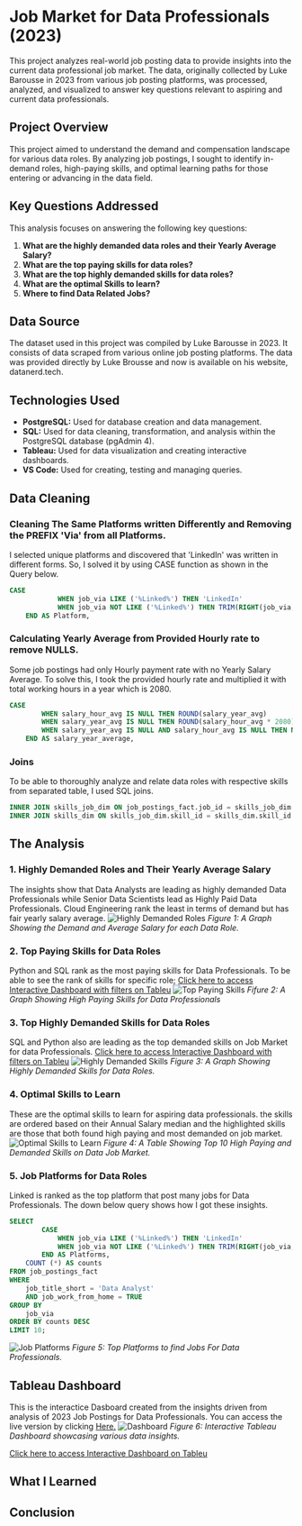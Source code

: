 
# Job Market for Data Professionals (2023)

This project analyzes real-world job posting data to provide insights into the current data professional job 
market. The data, originally collected by Luke Barousse in 2023 from various job posting platforms, was processed, 
analyzed, and visualized to answer key questions relevant to aspiring and current data professionals.

## Project Overview

This project aimed to understand the demand and compensation landscape for various data roles. By analyzing job postings, 
I sought to identify in-demand roles, high-paying skills, and optimal learning paths for those entering or advancing in the data field.

## Key Questions Addressed

This analysis focuses on answering the following key questions:

1.  **What are the highly demanded data roles and their Yearly Average Salary?**
2.  **What are the top paying skills for data roles?**
3.  **What are the top highly demanded skills for data roles?**
4.  **What are the optimal Skills to learn?**
5.  **Where to find Data Related Jobs?**

## Data Source

The dataset used in this project was compiled by Luke Barousse in 2023. It consists of data scraped from various online job posting platforms. 
The data was provided directly by Luke Brousse and now is available on his website, datanerd.tech.

## Technologies Used

*   **PostgreSQL:** Used for database creation and data management.
*   **SQL:** Used for data cleaning, transformation, and analysis within the PostgreSQL database (pgAdmin 4).
*   **Tableau:** Used for data visualization and creating interactive dashboards.
*   **VS Code:** Used for creating, testing and managing queries.
## Data Cleaning
### Cleaning The Same Platforms written Differently and Removing the PREFIX 'Via' from all Platforms.
I selected unique platforms and discovered that 'LinkedIn' was written in different forms. So, I solved it by using CASE function as shown in the Query below.
```sql
CASE
			WHEN job_via LIKE ('%Linked%') THEN 'LinkedIn'
			WHEN job_via NOT LIKE ('%Linked%') THEN TRIM(RIGHT(job_via,-3))
	END AS Platform,
```
### Calculating Yearly Average from Provided Hourly rate to remove NULLS.
Some job postings had only Hourly payment rate with no Yearly Salary Average. To solve this, I took the provided hourly rate and multiplied it with total working hours in a year which is 2080. 
```sql
CASE
		WHEN salary_hour_avg IS NULL THEN ROUND(salary_year_avg)
		WHEN salary_year_avg IS NULL THEN ROUND(salary_hour_avg * 2080)
		WHEN salary_year_avg IS NULL AND salary_hour_avg IS NULL THEN NULL
	END AS salary_year_average,
```
### Joins
To be able to thoroughly analyze and relate data roles with respective skills from separated table, I used SQL joins. 
```sql
INNER JOIN skills_job_dim ON job_postings_fact.job_id = skills_job_dim.job_id
INNER JOIN skills_dim ON skills_job_dim.skill_id = skills_dim.skill_id
```
## The Analysis
### 1. Highly Demanded Roles and Their Yearly Average Salary
The insights show that Data Analysts are leading as highly demanded Data Professionals while Senior Data Scientists lead as Highly Paid Data Professionals. Cloud Engineering rank the least in terms of demand but has fair yearly salary average.
![Highly Demanded Roles](Data-Roles-Demand-and-Salary.png)
*Figure 1: A Graph Showing the Demand and Average Salary for each Data Role.*

### 2. Top Paying Skills for Data Roles
Python and SQL rank as the most paying skills for Data Professionals. To be able to see the rank of skills for specific role; [Click here to access Interactive Dashboard with filters on Tableu](https://public.tableau.com/shared/6KB63S326?:display_count=n&:origin=viz_share_link)
![Top Paying Skills](High-Paying-Skills.png)
*Fifure 2: A Graph Showing High Paying Skills for Data Professionals*

### 3. Top Highly Demanded Skills for Data Roles
SQL and Python also are leading as the top demanded skills on Job Market for data Professionals. [Click here to access Interactive Dashboard with filters on Tableu](https://public.tableau.com/shared/6KB63S326?:display_count=n&:origin=viz_share_link)
![Highly Demanded Skills](Highly-Demanded-Skills.png)
*Figure 3: A Graph Showing Highly Demanded Skills for Data Roles.*

### 4. Optimal Skills to Learn
These are the optimal skills to learn for aspiring data professionals. the skills are ordered based on their Annual Salary median and the highlighted skills are those that both found high paying and most demanded on job market. 
![Optimal Skills to Learn](Optimal-Skills.png)
*Figure 4: A Table Showing Top 10 High Paying and Demanded Skills on Data Job Market.*

### 5. Job Platforms for Data Roles
Linked is ranked as the top platform that post many jobs for Data Professionals. The down below query shows how I got these insights.
```sql
SELECT 
		CASE
			WHEN job_via LIKE ('%Linked%') THEN 'LinkedIn'
			WHEN job_via NOT LIKE ('%Linked%') THEN TRIM(RIGHT(job_via,-3))
		END AS Platforms,
    COUNT (*) AS counts
FROM job_postings_fact
WHERE 
    job_title_short = 'Data Analyst' 
    AND job_work_from_home = TRUE
GROUP BY 
    job_via
ORDER BY counts DESC
LIMIT 10;
```
![Job Platforms](Platforms.png)
*Figure 5: Top Platforms to find Jobs For Data Professionals.*

## Tableau Dashboard
This is the interactice Dasboard created from the insights driven from analysis of 2023 Job Postings for Data Professionals. You can access the live version by clicking [Here.](https://public.tableau.com/shared/6KB63S326?:display_count=n&:origin=viz_share_link)
![Dashboard](Dashboard.png)
*Figure 6: Interactive Tableau Dashboard showcasing various data insights.*

[Click here to access Interactive Dashboard on Tableu](https://public.tableau.com/shared/6KB63S326?:display_count=n&:origin=viz_share_link)

## What I Learned

## Conclusion